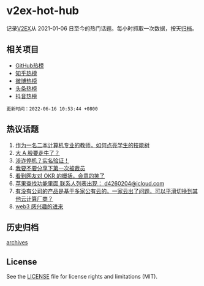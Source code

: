 # v2ex-hot-hub

 记录[V2EX](https://www.v2ex.com/)从 2021-01-06 日至今的热门话题。每小时抓取一次数据，按天[归档](archives)。
 
 ## 相关项目

- [GitHub热榜](https://github.com/lonnyzhang423/github-hot-hub)
- [知乎热榜](https://github.com/lonnyzhang423/zhihu-hot-hub)
- [微博热榜](https://github.com/lonnyzhang423/weibo-hot-hub)
- [头条热榜](https://github.com/lonnyzhang423/toutiao-hot-hub)
- [抖音热榜](https://github.com/lonnyzhang423/douyin-hot-hub)


 `更新时间：2022-06-16 10:53:44 +0800`

## 热议话题

1. [作为一名二本计算机专业的教师，如何点亮学生的技能树](https://www.v2ex.com/t/859822)
1. [大 A 股要走牛了？](https://www.v2ex.com/t/859742)
1. [涉诈停机？实名验证！](https://www.v2ex.com/t/859775)
1. [我要不要分享下第一次被裁员](https://www.v2ex.com/t/859781)
1. [看到网友对 OKR 的概括，会意的笑了](https://www.v2ex.com/t/859751)
1. [苹果查找功能里面 联系人列表出现： d4260204@icloud.com](https://www.v2ex.com/t/859750)
1. [有没有公司的产品是基于多家公有云的。一家云出了问题，可以平滑切换到其他云计算厂商？](https://www.v2ex.com/t/859841)
1. [web3 感兴趣的进来](https://www.v2ex.com/t/859755)

## 历史归档

[archives](archives)

## License

See the [LICENSE](LICENSE) file for license rights and limitations (MIT).
